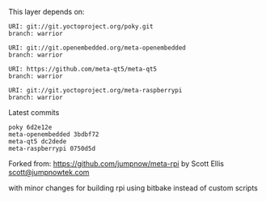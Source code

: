 This layer depends on:

    URI: git://git.yoctoproject.org/poky.git
    branch: warrior

    URI: git://git.openembedded.org/meta-openembedded
    branch: warrior

    URI: https://github.com/meta-qt5/meta-qt5
    branch: warrior

    URI: git://git.yoctoproject.org/meta-raspberrypi
    branch: warrior

Latest commits

    poky 6d2e12e
    meta-openembedded 3bdbf72
    meta-qt5 dc2dede
    meta-raspberrypi 0750d5d

Forked from: 
https://github.com/jumpnow/meta-rpi
by Scott Ellis <scott@jumpnowtek.com>

with minor changes for building rpi using bitbake instead of custom scripts
 